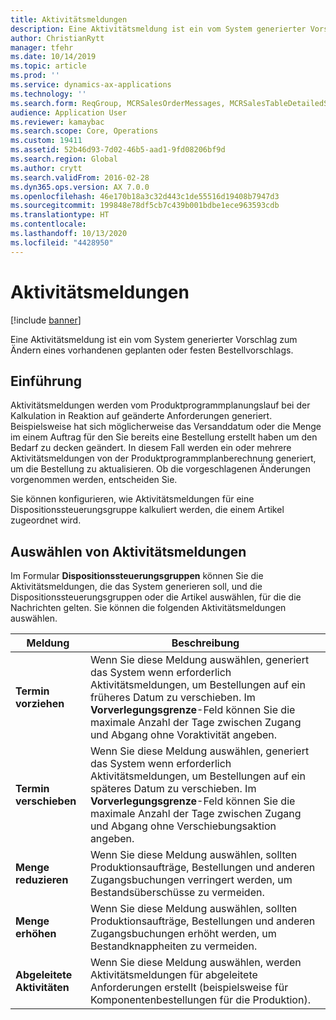 ```yaml
---
title: Aktivitätsmeldungen
description: Eine Aktivitätsmeldung ist ein vom System generierter Vorschlag zum Ändern eines vorhandenen geplanten oder festen Bestellvorschlags.
author: ChristianRytt
manager: tfehr
ms.date: 10/14/2019
ms.topic: article
ms.prod: ''
ms.service: dynamics-ax-applications
ms.technology: ''
ms.search.form: ReqGroup, MCRSalesOrderMessages, MCRSalesTableDetailedStatus, TAMItemVendRebateGroup, TAMVendRebate, TAMVendRebateAgreementLineInfoPart, TAMVendRebateGroup, TAMVendRebateTable, TAMVendRebateTrans, ReqTransActionListPage
audience: Application User
ms.reviewer: kamaybac
ms.search.scope: Core, Operations
ms.custom: 19411
ms.assetid: 52b46d93-7d02-46b5-aad1-9fd08206bf9d
ms.search.region: Global
ms.author: crytt
ms.search.validFrom: 2016-02-28
ms.dyn365.ops.version: AX 7.0.0
ms.openlocfilehash: 46e170b18a3c32d443c1de55516d19408b7947d3
ms.sourcegitcommit: 199848e78df5cb7c439b001bdbe1ece963593cdb
ms.translationtype: HT
ms.contentlocale: 
ms.lasthandoff: 10/13/2020
ms.locfileid: "4428950"
---
```

# <a name="action-messages"></a>Aktivitätsmeldungen

[!include [banner](../includes/banner.md)]

Eine Aktivitätsmeldung ist ein vom System generierter Vorschlag zum Ändern eines vorhandenen geplanten oder festen Bestellvorschlags.

## <a name="introduction"></a>Einführung

Aktivitätsmeldungen werden vom Produktprogrammplanungslauf bei der Kalkulation in Reaktion auf geänderte Anforderungen generiert. Beispielsweise hat sich möglicherweise das Versanddatum oder die Menge im einem Auftrag für den Sie bereits eine Bestellung erstellt haben um den Bedarf zu decken geändert. In diesem Fall werden ein oder mehrere Aktivitätsmeldungen von der Produktprogrammplanberechnung generiert, um die Bestellung zu aktualisieren. Ob die vorgeschlagenen Änderungen vorgenommen werden, entscheiden Sie.

Sie können konfigurieren, wie Aktivitätsmeldungen für eine Dispositionssteuerungsgruppe kalkuliert werden, die einem Artikel zugeordnet wird.

## <a name="select-action-messages"></a>Auswählen von Aktivitätsmeldungen

Im Formular **Dispositionssteuerungsgruppen** können Sie die Aktivitätsmeldungen, die das System generieren soll, und die Dispositionssteuerungsgruppen oder die Artikel auswählen, für die die Nachrichten gelten. Sie können die folgenden Aktivitätsmeldungen auswählen.

| Meldung             | Beschreibung                                                                                                                                                                                                                                              |
|---------------------|----------------------------------------------------------------------------------------------------------------------------------------------------------------------------------------------------------------------------------------------------------|
| **Termin vorziehen**         | Wenn Sie diese Meldung auswählen, generiert das System wenn erforderlich Aktivitätsmeldungen, um Bestellungen auf ein früheres Datum zu verschieben. Im **Vorverlegungsgrenze**-Feld können Sie die maximale Anzahl der Tage zwischen Zugang und Abgang ohne Voraktivität angeben. |
| **Termin verschieben**        | Wenn Sie diese Meldung auswählen, generiert das System wenn erforderlich Aktivitätsmeldungen, um Bestellungen auf ein späteres Datum zu verschieben. Im **Vorverlegungsgrenze**-Feld können Sie die maximale Anzahl der Tage zwischen Zugang und Abgang ohne Verschiebungsaktion angeben.       |
| **Menge reduzieren**        | Wenn Sie diese Meldung auswählen, sollten Produktionsaufträge, Bestellungen und anderen Zugangsbuchungen verringert werden, um Bestandsüberschüsse zu vermeiden.                                                                                                   |
| **Menge erhöhen**        | Wenn Sie diese Meldung auswählen, sollten Produktionsaufträge, Bestellungen und anderen Zugangsbuchungen erhöht werden, um Bestandknappheiten zu vermeiden.                                                                                                    |
| **Abgeleitete Aktivitäten** | Wenn Sie diese Meldung auswählen, werden Aktivitätsmeldungen für abgeleitete Anforderungen erstellt (beispielsweise für Komponentenbestellungen für die Produktion).                                                                                                   |





